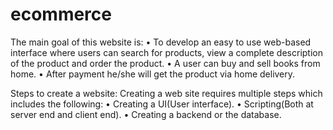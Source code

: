 # ecommerce
The main goal of this website is: • To develop an easy to use web-based interface where users can search for products, view a complete description of the product and order the product. • A user can buy and sell books from home. • After payment he/she will get the product via home delivery.

Steps to create a website: Creating a web site requires multiple steps which includes the following: • Creating a UI(User interface). • Scripting(Both at server end and client end). • Creating a backend or the database.
